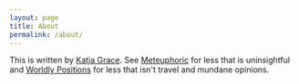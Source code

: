 ```yaml
---
layout: page
title: About
permalink: /about/
---
```


This is written by [Katja Grace](https://katjagrace.com). See [Meteuphoric](https://meteuphoric.com) for less that is uninsightful and [Worldly Positions](https://worldlypositions.tumblr.com/) for less that isn't travel and mundane opinions.
